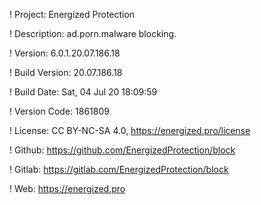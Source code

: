 ! Project: Energized Protection

! Description: ad.porn.malware blocking.

! Version: 6.0.1.20.07.186.18

! Build Version: 20.07.186.18

! Build Date: Sat, 04 Jul 20 18:09:59

! Version Code: 1861809

! License: CC BY-NC-SA 4.0, https://energized.pro/license

! Github: https://github.com/EnergizedProtection/block

! Gitlab: https://gitlab.com/EnergizedProtection/block


! Web: https://energized.pro
